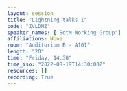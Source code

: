 ```yaml
---
layout: session
title: "Lightning talks I"
code: "ZVLDMZ"
speaker_names: ['SotM Working Group']
affiliations: None
room: "Auditorium B - A101"
length: "20"
time: "Friday, 14:30"
time_iso: "2022-08-19T14:30:00Z"
resources: []
recording: True
---
```





